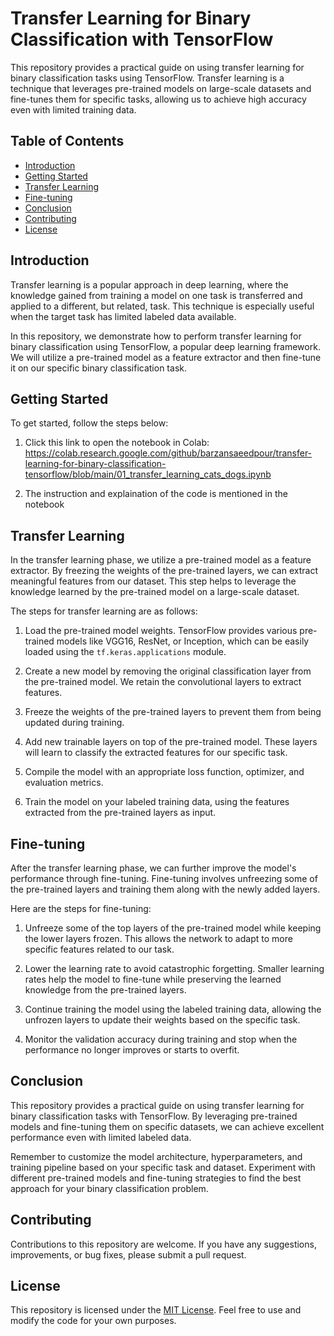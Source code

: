 # Transfer Learning for Binary Classification with TensorFlow

This repository provides a practical guide on using transfer learning for binary classification tasks using TensorFlow. Transfer learning is a technique that leverages pre-trained models on large-scale datasets and fine-tunes them for specific tasks, allowing us to achieve high accuracy even with limited training data.

## Table of Contents

- [Introduction](#introduction)
- [Getting Started](#getting-started)
- [Transfer Learning](#transfer-learning)
- [Fine-tuning](#fine-tuning)
- [Conclusion](#conclusion)
- [Contributing](#contributing)
- [License](#license)

## Introduction

Transfer learning is a popular approach in deep learning, where the knowledge gained from training a model on one task is transferred and applied to a different, but related, task. This technique is especially useful when the target task has limited labeled data available.

In this repository, we demonstrate how to perform transfer learning for binary classification using TensorFlow, a popular deep learning framework. We will utilize a pre-trained model as a feature extractor and then fine-tune it on our specific binary classification task.

## Getting Started

To get started, follow the steps below:

1. Click this link to open the notebook in Colab: https://colab.research.google.com/github/barzansaeedpour/transfer-learning-for-binary-classification-tensorflow/blob/main/01_transfer_learning_cats_dogs.ipynb 

2. The instruction and explaination of the code is mentioned in the notebook

## Transfer Learning

In the transfer learning phase, we utilize a pre-trained model as a feature extractor. By freezing the weights of the pre-trained layers, we can extract meaningful features from our dataset. This step helps to leverage the knowledge learned by the pre-trained model on a large-scale dataset.

The steps for transfer learning are as follows:

1. Load the pre-trained model weights. TensorFlow provides various pre-trained models like VGG16, ResNet, or Inception, which can be easily loaded using the `tf.keras.applications` module.

2. Create a new model by removing the original classification layer from the pre-trained model. We retain the convolutional layers to extract features.

3. Freeze the weights of the pre-trained layers to prevent them from being updated during training.

4. Add new trainable layers on top of the pre-trained model. These layers will learn to classify the extracted features for our specific task.

5. Compile the model with an appropriate loss function, optimizer, and evaluation metrics.

6. Train the model on your labeled training data, using the features extracted from the pre-trained layers as input.

## Fine-tuning

After the transfer learning phase, we can further improve the model's performance through fine-tuning. Fine-tuning involves unfreezing some of the pre-trained layers and training them along with the newly added layers.

Here are the steps for fine-tuning:

1. Unfreeze some of the top layers of the pre-trained model while keeping the lower layers frozen. This allows the network to adapt to more specific features related to our task.

2. Lower the learning rate to avoid catastrophic forgetting. Smaller learning rates help the model to fine-tune while preserving the learned knowledge from the pre-trained layers.

3. Continue training the model using the labeled training data, allowing the unfrozen layers to update their weights based on the specific task.

4. Monitor the validation accuracy during training and stop when the performance no longer improves or starts to overfit.

## Conclusion

This repository provides a practical guide on using transfer learning for binary classification tasks with TensorFlow. By leveraging pre-trained models and fine-tuning them on specific datasets, we can achieve excellent performance even with limited labeled data.

Remember to customize the model architecture, hyperparameters, and training pipeline based on your specific task and dataset. Experiment with different pre-trained models and fine-tuning strategies to find the best approach for your binary classification problem.

## Contributing

Contributions to this repository are welcome. If you have any suggestions, improvements, or bug fixes, please submit a pull request.

## License

This repository is licensed under the [MIT License](LICENSE). Feel free to use and modify the code for your own purposes.